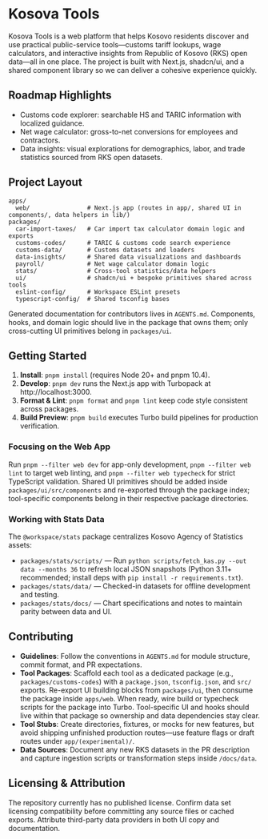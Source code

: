 # Kosova Tools

Kosova Tools is a web platform that helps Kosovo residents discover and use practical public-service tools—customs tariff lookups, wage calculators, and interactive insights from Republic of Kosovo (RKS) open data—all in one place. The project is built with Next.js, shadcn/ui, and a shared component library so we can deliver a cohesive experience quickly.

## Roadmap Highlights
- Customs code explorer: searchable HS and TARIC information with localized guidance.
- Net wage calculator: gross-to-net conversions for employees and contractors.
- Data insights: visual explorations for demographics, labor, and trade statistics sourced from RKS open datasets.

## Project Layout
```
apps/
  web/                # Next.js app (routes in app/, shared UI in components/, data helpers in lib/)
packages/
  car-import-taxes/   # Car import tax calculator domain logic and exports
  customs-codes/      # TARIC & customs code search experience
  customs-data/       # Customs datasets and loaders
  data-insights/      # Shared data visualizations and dashboards
  payroll/            # Net wage calculator domain logic
  stats/              # Cross-tool statistics/data helpers
  ui/                 # shadcn/ui + bespoke primitives shared across tools
  eslint-config/      # Workspace ESLint presets
  typescript-config/  # Shared tsconfig bases
```
Generated documentation for contributors lives in `AGENTS.md`. Components, hooks, and domain logic should live in the package that owns them; only cross-cutting UI primitives belong in `packages/ui`.

## Getting Started
1. **Install**: `pnpm install` (requires Node 20+ and pnpm 10.4).
2. **Develop**: `pnpm dev` runs the Next.js app with Turbopack at http://localhost:3000.
3. **Format & Lint**: `pnpm format` and `pnpm lint` keep code style consistent across packages.
4. **Build Preview**: `pnpm build` executes Turbo build pipelines for production verification.

### Focusing on the Web App
Run `pnpm --filter web dev` for app-only development, `pnpm --filter web lint` to target web linting, and `pnpm --filter web typecheck` for strict TypeScript validation. Shared UI primitives should be added inside `packages/ui/src/components` and re-exported through the package index; tool-specific components belong in their respective package directories.

### Working with Stats Data
The `@workspace/stats` package centralizes Kosovo Agency of Statistics assets:
- `packages/stats/scripts/` — Run `python scripts/fetch_kas.py --out data --months 36` to refresh local JSON snapshots (Python 3.11+ recommended; install deps with `pip install -r requirements.txt`).
- `packages/stats/data/` — Checked-in datasets for offline development and testing.
- `packages/stats/docs/` — Chart specifications and notes to maintain parity between data and UI.

## Contributing
- **Guidelines**: Follow the conventions in `AGENTS.md` for module structure, commit format, and PR expectations.
- **Tool Packages**: Scaffold each tool as a dedicated package (e.g., `packages/customs-codes`) with a `package.json`, `tsconfig.json`, and `src/` exports. Re-export UI building blocks from `packages/ui`, then consume the package inside `apps/web`. When ready, wire build or typecheck scripts for the package into Turbo. Tool-specific UI and hooks should live within that package so ownership and data dependencies stay clear.
- **Tool Stubs**: Create directories, fixtures, or mocks for new features, but avoid shipping unfinished production routes—use feature flags or draft routes under `app/(experimental)/`.
- **Data Sources**: Document any new RKS datasets in the PR description and capture ingestion scripts or transformation steps inside `/docs/data`.

## Licensing & Attribution
The repository currently has no published license. Confirm data set licensing compatibility before committing any source files or cached exports. Attribute third-party data providers in both UI copy and documentation.
